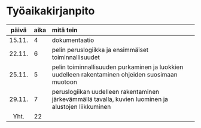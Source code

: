 # Työaikakirjanpito

| päivä | aika | mitä tein  
| :----:|:-----| :-----
| 15.11. | 4    | dokumentaatio 
| 22.11. | 6    | pelin peruslogiikka ja ensimmäiset toiminnallisuudet
| 25.11. | 5    | pelin toiminnallisuuden purkaminen ja luokkien uudelleen rakentaminen ohjeiden suosimaan muotoon
| 29.11. | 7    | peruslogiikan uudelleen rakentaminen järkevämmällä tavalla, kuvien luominen ja alustojen liikkuminen
| Yht. | 22    |

